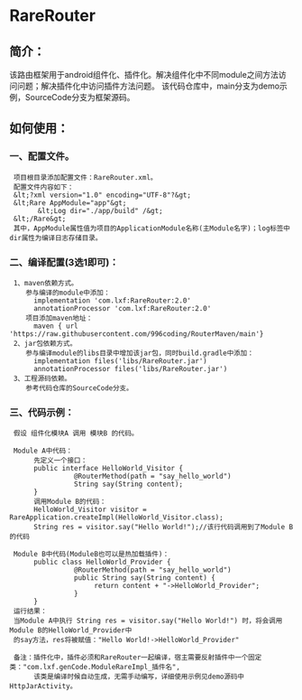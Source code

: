 # RareRouter
## 简介：  
   该路由框架用于android组件化、插件化。解决组件化中不同module之间方法访问问题；解决插件化中访问插件方法问题。
   该代码仓库中，main分支为demo示例，SourceCode分支为框架源码。


## 如何使用：
### 一、配置文件。  
     项目根目录添加配置文件：RareRouter.xml。  
     配置文件内容如下：   
     &lt;?xml version="1.0" encoding="UTF-8"?&gt;  
     &lt;Rare AppModule="app"&gt;  
           &lt;Log dir="./app/build" /&gt;  
     &lt;/Rare&gt;  
     其中，AppModule属性值为项目的ApplicationModule名称(主Module名字)；log标签中dir属性为编译日志存储目录。
     
### 二、编译配置(3选1即可)：
     1、maven依赖方式。
        参与编译的module中添加：
          implementation 'com.lxf:RareRouter:2.0'
          annotationProcessor 'com.lxf:RareRouter:2.0'
        项目添加maven地址：
          maven { url 'https://raw.githubusercontent.com/996coding/RouterMaven/main'}
     2、jar包依赖方式。
        参与编译module的libs目录中增加该jar包，同时build.gradle中添加：
          implementation files('libs/RareRouter.jar')
          annotationProcessor files('libs/RareRouter.jar')
     3、工程源码依赖。
        参考代码仓库的SourceCode分支。

### 三、代码示例：
     假设 组件化模块A 调用 模块B 的代码。
     
     Module A中代码：
          先定义一个接口：
          public interface HelloWorld_Visitor {
                    @RouterMethod(path = "say_hello_world")
                    String say(String content);
          }
          调用Module B的代码：
          HelloWorld_Visitor visitor = RareApplication.createImpl(HelloWorld_Visitor.class);
          String res = visitor.say("Hello World!");//该行代码调用到了Module B的代码

     Module B中代码(ModuleB也可以是热加载插件)：
          public class HelloWorld_Provider {
                    @RouterMethod(path = "say_hello_world")
                    public String say(String content) {
                         return content + "->HelloWorld_Provider";
                    }
          }
     运行结果：
     当Module A中执行 String res = visitor.say("Hello World!") 时，将会调用Module B的HelloWorld_Provider中
     的say方法，res将被赋值："Hello World!->HelloWorld_Provider"

     备注：插件化中，插件必须和RareRouter一起编译，宿主需要反射插件中一个固定类："com.lxf.genCode.ModuleRareImpl_插件名",
          该类是编译时候自动生成，无需手动编写，详细使用示例见demo源码中HttpJarActivity。




